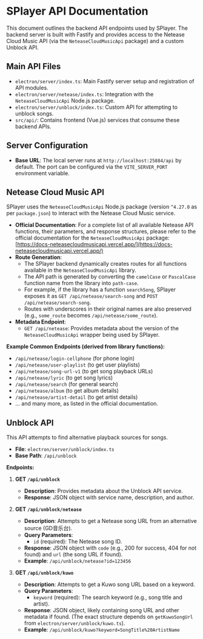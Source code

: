 # SPlayer API Documentation

This document outlines the backend API endpoints used by SPlayer. The backend server is built with Fastify and provides access to the Netease Cloud Music API (via the `NeteaseCloudMusicApi` package) and a custom Unblock API.

## Main API Files

-   `electron/server/index.ts`: Main Fastify server setup and registration of API modules.
-   `electron/server/netease/index.ts`: Integration with the `NeteaseCloudMusicApi` Node.js package.
-   `electron/server/unblock/index.ts`: Custom API for attempting to unblock songs.
-   `src/api/`: Contains frontend (Vue.js) services that consume these backend APIs.

## Server Configuration

-   **Base URL**: The local server runs at `http://localhost:25884/api` by default. The port can be configured via the `VITE_SERVER_PORT` environment variable.

## Netease Cloud Music API

SPlayer uses the `NeteaseCloudMusicApi` Node.js package (version `^4.27.0` as per `package.json`) to interact with the Netease Cloud Music service.

-   **Official Documentation**: For a complete list of all available Netease API functions, their parameters, and response structures, please refer to the official documentation for the `NeteaseCloudMusicApi` package: [https://docs-neteasecloudmusicapi.vercel.app/](https://docs-neteasecloudmusicapi.vercel.app/)
-   **Route Generation**:
    -   The SPlayer backend dynamically creates routes for all functions available in the `NeteaseCloudMusicApi` library.
    -   The API path is generated by converting the `camelCase` or `PascalCase` function name from the library into `path-case`.
    -   For example, if the library has a function `searchSong`, SPlayer exposes it as `GET /api/netease/search-song` and `POST /api/netease/search-song`.
    -   Routes with underscores in their original names are also preserved (e.g., `some_route` becomes `/api/netease/some_route`).
-   **Metadata Endpoint**:
    -   `GET /api/netease`: Provides metadata about the version of the `NeteaseCloudMusicApi` wrapper being used by SPlayer.

**Example Common Endpoints (derived from library functions):**

-   `/api/netease/login-cellphone` (for phone login)
-   `/api/netease/user-playlist` (to get user playlists)
-   `/api/netease/song-url-v1` (to get song playback URLs)
-   `/api/netease/lyric` (to get song lyrics)
-   `/api/netease/search` (for general search)
-   `/api/netease/album` (to get album details)
-   `/api/netease/artist-detail` (to get artist details)
-   ... and many more, as listed in the official documentation.

## Unblock API

This API attempts to find alternative playback sources for songs.

-   **File**: `electron/server/unblock/index.ts`
-   **Base Path**: `/api/unblock`

**Endpoints:**

1.  **GET `/api/unblock`**
    *   **Description**: Provides metadata about the Unblock API service.
    *   **Response**: JSON object with service name, description, and author.

2.  **GET `/api/unblock/netease`**
    *   **Description**: Attempts to get a Netease song URL from an alternative source (GD音乐台).
    *   **Query Parameters**:
        *   `id` (required): The Netease song ID.
    *   **Response**: JSON object with `code` (e.g., 200 for success, 404 for not found) and `url` (the song URL if found).
    *   **Example**: `/api/unblock/netease?id=123456`

3.  **GET `/api/unblock/kuwo`**
    *   **Description**: Attempts to get a Kuwo song URL based on a keyword.
    *   **Query Parameters**:
        *   `keyword` (required): The search keyword (e.g., song title and artist).
    *   **Response**: JSON object, likely containing song URL and other metadata if found. (The exact structure depends on `getKuwoSongUrl` from `electron/server/unblock/kuwo.ts`).
    *   **Example**: `/api/unblock/kuwo?keyword=SongTitle%20ArtistName`

